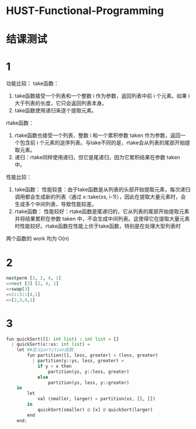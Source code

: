 # HUST-Functional-Programming

# 结课测试


# 1
功能比较：
take函数：
1. take函数接受一个列表和一个整数 i 作为参数，返回列表中前 i 个元素。如果 i 大于列表的长度，它只会返回列表本身。
2. take函数使用递归来逐个提取元素。

rtake函数：
1. rtake函数也接受一个列表、整数 i 和一个累积参数 taken 作为参数，返回一个包含前 i 个元素的逆序列表。与take不同的是，rtake会从列表的尾部开始提取元素。
2. 递归：rtake同样使用递归，但它是尾递归，因为它累积结果在参数 taken 中。

性能比较：

1. take函数：
性能较差：由于take函数是从列表的头部开始提取元素，每次递归调用都会生成新的列表（通过 x::take(xs, i-1)），因此在提取大量元素时，会生成多个中间列表，导致性能较差。
2. rtake函数：
性能较好：rtake函数是尾递归的，它从列表的尾部开始提取元素并将结果累积在参数 taken 中，不会生成中间列表。这使得它在提取大量元素时性能较好。rtake函数在性能上优于take函数，特别是在处理大型列表时

两个函数的 work 均为 O(n)

# 2
```python
nextperm [3, 2, 4, 1]
=>next [3] [2, 4, 1]
=>swap[3]
=>2::3::[4,1]
=>[2,3,4,1]
```

# 3
```python
fun quickSort([]: int list) : int list = []
  | quickSort(x::xs: int list) =
    let ##定义partition函数
        fun partition([], less, greater) = (less, greater)
          | partition(y::ys, less, greater) =
            if y < x then
                partition(ys, y::less, greater)
            else
                partition(ys, less, y::greater)
    in
        let
            val (smaller, larger) = partition(xs, [], [])
        in
            quickSort(smaller) @ [x] @ quickSort(larger)
        end
    end;

```
